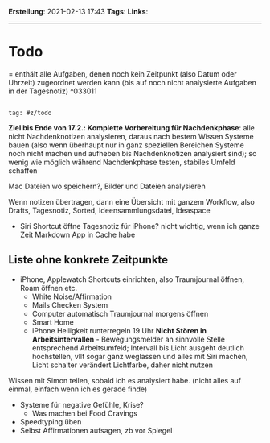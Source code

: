 **Erstellung**: 2021-02-13 17:43
**Tags**:
**Links**:

---

# Todo
= enthält alle Aufgaben, denen noch kein Zeitpunkt (also Datum oder Uhrzeit) zugeordnet werden kann (bis auf noch nicht analysierte Aufgaben in der Tagesnotiz) ^033011
  

````query

tag: #z/todo

````

  

**Ziel bis Ende von 17.2.: Komplette Vorbereitung für Nachdenkphase**: alle nicht Nachdenknotizen analysieren, daraus nach bestem Wissen Systeme bauen (also wenn überhaupt nur in ganz speziellen Bereichen Systeme noch nicht machen und aufheben bis Nachdenknotizen analysiert sind); so wenig wie möglich während Nachdenkphase testen, stabiles Umfeld schaffen

  

Mac Dateien wo speichern?, Bilder und Dateien analysieren

Wenn notizen übertragen, dann eine Übersicht mit ganzem Workflow, also Drafts, Tagesnotiz, Sorted, Ideensammlungsdatei, Ideaspace

- Siri Shortcut öffne Tagesnotiz für iPhone? nicht wichtig, wenn ich ganze Zeit Markdown App in Cache habe


      
## Liste ohne konkrete Zeitpunkte
-   iPhone, Applewatch Shortcuts einrichten, also Traumjournal öffnen, Roam öffnen etc.
	-   White Noise/Affirmation
	-   Mails Checken System
	-   Computer automatisch Traumjournal morgens öffnen
	-   Smart Home
	-   iPhone Helligkeit runterregeln 19 Uhr
**Nicht Stören in Arbeitsintervallen**	-   Bewegungsmelder an sinnvolle Stelle entsprechend Arbeitsumfeld; Intervall bis Licht ausgeht deutlich hochstellen, vllt sogar ganz weglassen und alles mit Siri machen, Licht schalter verändert Lichtfarbe, daher nicht nutzen

Wissen mit Simon teilen, sobald ich es analysiert habe. (nicht alles auf einmal, einfach wenn ich es gerade finde)

      

-   Systeme für negative Gefühle, Krise?
	-   Was machen bei Food Cravings
-   Speedtyping üben
-   Selbst Affirmationen aufsagen, zb vor Spiegel